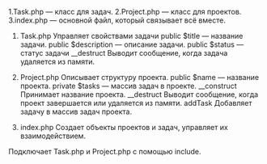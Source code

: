 1.Task.php — класс для задач.
2.Project.php — класс для проектов.
3.index.php — основной файл, который связывает всё вместе.

1. Task.php
Управляет свойствами задачи
public $title — название задачи.
public $description — описание задачи.
public $status — статус задачи
__destruct Выводит сообщение, когда задача удаляется из памяти.

2. Project.php
Описывает структуру проекта.
public $name — название проекта.
private $tasks — массив задач в проекте.
__construct Принимает название проекта.
__destruct Выводит сообщение, когда проект завершается или удаляется из памяти.
addTask Добавляет задачу в массив задач проекта.


3. index.php
Создает объекты проектов и задач, управляет их взаимодействием.

Подключает Task.php и Project.php с помощью include.

